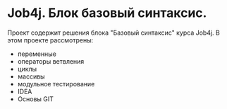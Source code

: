 # Job4j. Блок базовый синтаксис.
Проект содержит решения блока "Базовый синтаксис" курса Job4j. 
В этом проекте рассмотрены: 
- переменные
- операторы ветвления
- циклы
- массивы
- модульное тестирование
- IDEA
- Основы GIT